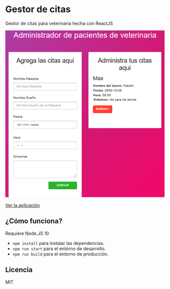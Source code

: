 # Gestor de citas

Gestor de citas para veterinaria hecha con ReactJS

![Captura de la App](./.readme-static/citas.png)

[Ver la aplicación](https://esdraspavon.github.io/citas/)

## ¿Cómo funciona?

Requiere Node.JS 10

- `npm install` para instalar las dependencias.
- `npm run start` para el entorno de desarrollo.
- `npm run build` para el entorno de producción.

## Licencia

MIT

